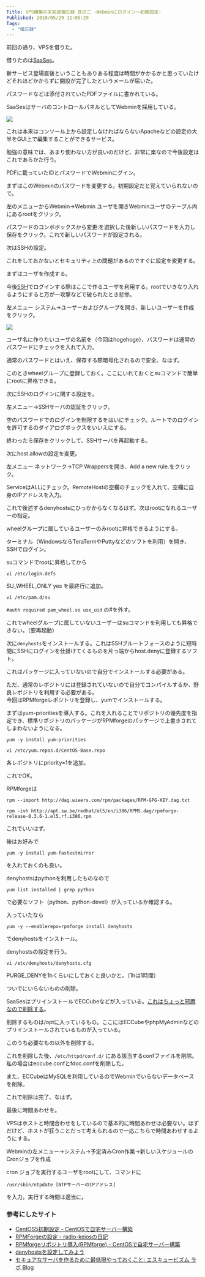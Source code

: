 ```yaml
---
Title: VPS構築の未完成備忘録 其の二 -Webminにログイン～初期設定-
Published: 2010/05/29 11:05:29
Tags:
  - "備忘録"
---
```


前回の通り、VPSを借りた。

借りたのは[SaaSes](http://www.saases.jp/)。

新サービス登場直後ということもありある程度は時間がかかるかと思っていたけどそれほどかからずに開設が完了したというメールが届いた。

パスワードなどは添付されていたPDFファイルに書かれている。


SaaSesはサーバのコントロールパネルとしてWebminを採用している。

![](20140120003352.gif) 

これは本来はコンソール上から設定しなければならないApacheなどの設定の大半をGUI上で編集することができるサービス。

勉強の意味では、あまり使わない方が良いのだけど、非常に楽なので今後設定はこれであらかた行う。

PDFに載っていたIDとパスワードでWebminにグイン。

まずはこのWebminのパスワードを変更する。初期設定だと覚えていられないので。

左のメニューからWebmin→Webmin ユーザを開きWebminユーザのテーブル内にあるrootをクリック。

パスワードのコンボボックスから変更:を選択した後新しいパスワードを入力し保存をクリック。これで新しいパスワードが設定される。

次はSSHの設定。

これをしておかないとセキュリティ上の問題があるのですぐに設定を変更する。

まずはユーザを作成する。

今後[SSH](http://d.hatena.ne.jp/keyword/SSH)でログインする際はここで作るユーザを利用する。rootでいきなり入れるようにすると万が一攻撃などで破られたとき悲惨。

左メニュー システム→ユーザーおよびグループを開き、新しいユーザーを作成をクリック。

![](20140120003424.png) 

ユーザ名に作りたいユーザの名前を（今回はhogehoge）、パスワードは通常のパスワードにチェックを入れて入力。

通常のパスワードとはいえ、保存する際暗号化されるので安全、なはず。

このときwheelグループに登録しておく。ここにいれておくとsuコマンドで簡単にrootに昇格できる。

次にSSHのログインに関する設定を。

左メニュー→SSHサーバの認証をクリック。

空のパスワードでのログインを制限するをはいにチェック。ルートでのログインを許可するのダイアログボックスをいいえにする。

終わったら保存をクリックして、SSHサーバを再起動する。

次にhost.allowの設定を変更。

左メニュー ネットワーク→TCP Wrappersを開き、Add a new rule.をクリック。

ServiceはALLにチェック。RemoteHostの空欄のチェックを入れて、空欄に自身のIPアドレスを入力。

これで後述するdenyhostsにひっかからなくなるはず。次はrootになれるユーザーの指定。

wheelグループに属しているユーザーのみrootに昇格できるようにする。

ターミナル（WindowsならTeraTermやPuttyなどのソフトを利用）を開き、SSHでログイン。

suコマンドでrootに昇格してから

`vi /etc/login.defs`

SU_WHEEL_ONLY yes を最終行に追加。

`vi /etc/pam.d/su`

`#auth required pam_wheel.so use_uid` の#を外す。

これでwheelグループに属していないユーザーはsuコマンドを利用しても昇格できない。（要再起動）

次に`denyhosts`をインストールする。これはSSHブルートフォースのように短時間にSSHにログインを仕掛けてくるものを片っ端からhost.denyに登録するソフト。

これはパッケージに入っていないので自分でインストールする必要がある。

ただ、通常のレポジトリには登録されていないので自分でコンパイルするか、野良レポジトリを利用する必要がある。  
今回はRPMforgeレポジトリを登録し、yumでインストールする。

まずはyum-prioritiesを導入する。これを入れることでリポジトリの優先度を指定でき、標準リポジトリのパッケージがRPMforgeのパッケージで上書きされてしまわないようになる。

```
yum -y install yum-priorities

vi /etc/yum.repos.d/CentOS-Base.repo
```

各レポジトリにpriority=1を追加。

これでOK。

RPMforgeは
```
rpm --import http://dag.wieers.com/rpm/packages/RPM-GPG-KEY.dag.txt

rpm -ivh http://apt.sw.be/redhat/el5/en/i386/RPMS.dag/rpmforge-release-0.3.6-1.el5.rf.i386.rpm
```

これでいいはず。

後はお好みで

```
yum -y install yum-fastestmirror
```

を入れておくのも良い。

denyhostsはpythonを利用したものなので

```
yum list installed | grep python
```

で必要なソフト（python、python-devel）が入っているか確認する。

入っていたなら

```
yum -y --enablerepo=rpmforge install denyhosts
```

でdenyhostsをインストール。

denyhostsの設定を行う。

```
vi /etc/denyhosts/denyhosts.cfg
```

PURGE_DENYを1hくらいにしておくと良いかと。（1hは1時間）

ついでにいらないものの削除。

SaaSesはプリインストールでECCubeなどが入っている。[これはちょっと邪魔なので削除する](http://www.saases.jp/suport/suport005.html#q05_11)。 

削除するものは/optに入っているもの。ここにはECCubeやphpMyAdminなどのプリインストールされているものが入っている。 

このうち必要なもの以外を削除する。 

これを削除した後、`/etc/httpd/conf.d/` にある該当するconfファイルを削除。私の場合はeccube.confとfdoc.confを削除した。 

また、ECCubeはMySQLを利用しているのでWebminでいらないデータベースを削除。

これで削除は完了、なはず。

最後に時間あわせを。

VPSはホストと時間合わせをしているので基本的に時間あわせは必要ない。はずだけど、ホストが狂うことだって考えられるので一応こちらで時間あわせするようにする。

Webminの左メニュー→システム→予定済みCron作業→新しいスケジュールのCronジョブを作成

cron ジョブを実行するユーザをrootにして、コマンドに

```
/usr/sbin/ntpdate [NTPサーバーのIPアドレス]
```

を入力。実行する時間は適当に。

### 参考にしたサイト

- [CentOS5初期設定 - CentOSで自宅サーバー構築](http://centossrv.com/centos5-init.shtml)
- [RPMForgeの設定 - radio-keiosの日記](http://d.hatena.ne.jp/radio-keios/20080521/1211389508)
- [RPMforgeリポジトリ導入(RPMforge) - CentOSで自宅サーバー構築](http://centossrv.com/rpmforge.shtml)
- [denyhostsを設定してみよう](http://domomo.dip.jp/makeserver/denyhosts.html)
- [セキュアなサーバを作るために最低限やっておくこと: エスキュービズム ラボ Blog](http://labs.s-cubism.com/blog/2009/06/19/120/)